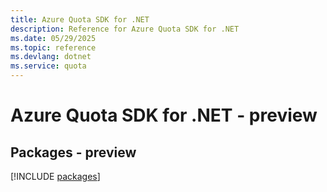 ```yaml
---
title: Azure Quota SDK for .NET
description: Reference for Azure Quota SDK for .NET
ms.date: 05/29/2025
ms.topic: reference
ms.devlang: dotnet
ms.service: quota
---
```

# Azure Quota SDK for .NET - preview
## Packages - preview
[!INCLUDE [packages](quota-index.md)]
